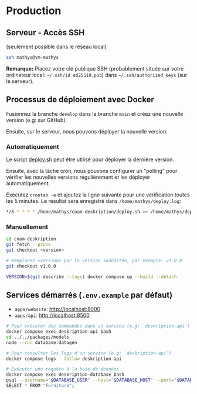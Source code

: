 # Production

## Serveur - Accès SSH

(seulement possible dans le réseau local)

```bash
ssh mathys@vm-mathys
```

**Remarque:** Placez votre clé publique SSH (probablement située sur votre ordinateur local: `~/.ssh/id_ed25519.pub`) dans `~/.ssh/authorized_keys` (sur le serveur).

## Processus de déploiement avec Docker

Fusionnez la branche `develop` dans la branche `main` et créez une nouvelle version (e.g: sur GitHub).

Ensuite, sur le serveur, nous pouvons déployer la nouvelle version:

### Automatiquement

Le script [deploy.sh](../deploy.sh) peut être utilisé pour déployer la dernière version.

Ensuite, avec la tâche cron, nous pouvons configurer un "polling" pour vérifier les nouvelles versions régulièrement et les déployer automatiquement.

Exécutez `crontab -e` et ajoutez la ligne suivante pour une vérification toutes les 5 minutes. Le résultat sera enregistré dans `/home/mathys/deploy.log`:

```bash
*/5 * * * * /home/mathys/cnam-deskription/deploy.sh >> /home/mathys/deploy.log 2>&1
```

### Manuellement

```bash
cd cnam-deskription
git fetch --prune
git checkout <version>

# Remplacez <version> par la version souhaitée, par exemple: v1.0.0
git checkout v1.0.0

VERSION=$(git describe --tags) docker compose up --build --detach
```

## Services démarrés (`.env.example` par défaut)

- `apps/website`: <http://localhost:8000>
- `apps/api`: <http://localhost:8500>

```sh
# Pour exécuter des commandes dans un service (e.g: `deskription-api`)
docker compose exec deskription-api bash
cd ../../packages/models
node --run database:datagen

# Pour consulter les logs d'un service (e.g: `deskription-api`)
docker compose logs --follow deskription-api

# Exécuter une requête à la base de données
docker compose exec deskription-database bash
psql --username="$DATABASE_USER" --host="$DATABASE_HOST" --port="$DATABASE_PORT" --dbname="$DATABASE_NAME"
SELECT * FROM "Furniture";
```
